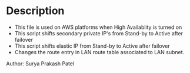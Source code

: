 
# Description
- This file is used on AWS platforms when High Availablity is turned on
- This script shifts secondary private IP's from Stand-by to Active after failover
- This script shifts elastic IP from Stand-by to Active after failover
- Changes the route entry in LAN route table associated to LAN subnet.

Author: Surya Prakash Patel



